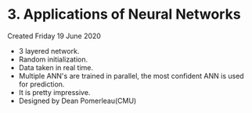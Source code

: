 # 3. Applications of Neural Networks
Created Friday 19 June 2020


* 3 layered network.
* Random initialization.
* Data taken in real time.
* Multiple ANN's are trained in parallel, the most confident ANN is used for prediction.
* It is pretty impressive.
* Designed by Dean Pomerleau(CMU)


